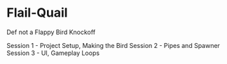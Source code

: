 # Flail-Quail
Def not a Flappy Bird Knockoff

Session 1 - Project Setup, Making the Bird
Session 2 - Pipes and Spawner
Session 3 - UI, Gameplay Loops

